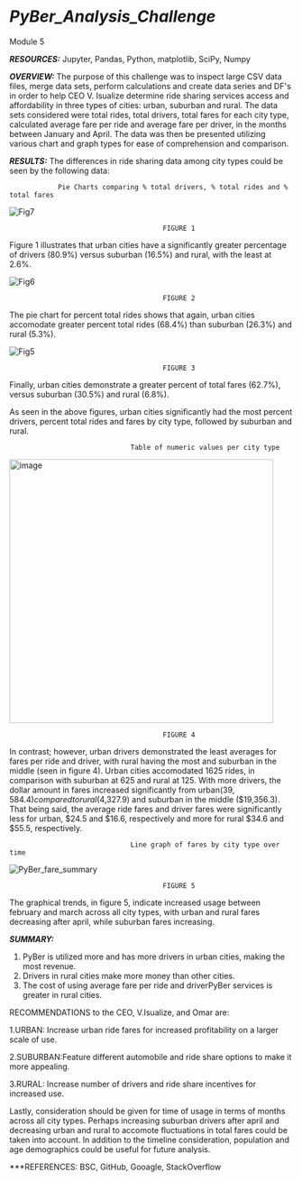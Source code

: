 # ***PyBer_Analysis_Challenge***
Module 5

***RESOURCES:***
Jupyter, Pandas, Python, matplotlib, SciPy, Numpy

***OVERVIEW:***
The purpose of this challenge was to inspect large CSV data files, merge data sets, perform calculations and create data series and DF's in order to help CEO V. Isualize determine ride sharing services access and affordability in three types of cities: urban, suburban and rural. The data sets considered were total rides, total drivers, total fares for each city type, calculated average fare per ride and average fare per driver, in the months between January and April. The data was then be presented utilizing various chart and graph types for ease of comprehension and comparison.

***RESULTS:***
The differences in ride sharing data among city types could be seen by the following data:

                Pie Charts comparing % total drivers, % total rides and % total fares

![Fig7](https://user-images.githubusercontent.com/90135381/144482421-13928bbd-3a16-4d88-8eef-568bd059d5a4.png)

                                          FIGURE 1
Figure 1 illustrates that urban cities have a significantly greater percentage of drivers (80.9%) versus suburban (16.5%) and rural, with the least at 2.6%.

![Fig6](https://user-images.githubusercontent.com/90135381/144482659-e0ef11e2-62ff-4df0-bbae-c6ea60317746.png)

                                          FIGURE 2

The pie chart for percent total rides shows that again, urban cities accomodate greater percent total rides (68.4%) than suburban (26.3%) and rural (5.3%).

![Fig5](https://user-images.githubusercontent.com/90135381/144482489-7aab1ab7-7ac2-47cb-9815-2077612f87d0.png)

                                          FIGURE 3
Finally, urban cities demonstrate a greater percent of total fares (62.7%), versus suburban (30.5%) and rural (6.8%).                                        
               
As seen in the above figures, urban cities significantly had the most percent drivers, percent total rides and fares by city type, followed by suburban and rural. 
 
                                  Table of numeric values per city type
<img width="468" alt="image" src="https://user-images.githubusercontent.com/90135381/144486195-92386663-5704-4687-ba5d-6cfa83863e98.png">

                                          FIGURE 4
In contrast; however, urban drivers demonstrated the least averages for fares per ride and driver, with rural having the most and suburban in the middle (seen in figure 4).  Urban cities accomodated 1625 rides, in comparison with suburban at 625 and rural at 125. With more drivers, the dollar amount in fares increased significantly from urban($39,584.4) compared to rural ($4,327.9) and suburban in the middle ($19,356.3). That being said, the average ride fares and driver fares were significantly less for urban, $24.5 and $16.6, respectively and more for rural $34.6 and $55.5, respectively.

                                  Line graph of fares by city type over time
![PyBer_fare_summary](https://user-images.githubusercontent.com/90135381/144482116-3242a8c7-ebb1-4842-a407-d246cc4c80d2.png)

                                          FIGURE 5
The graphical trends, in figure 5,  indicate increased usage between february and march across all city types, with urban and rural fares decreasing after april, while suburban fares increasing.

***SUMMARY:***

1. PyBer is utilized more and has more drivers in urban cities, making the most revenue.
2. Drivers in rural cities make more money than other cities.
3. The cost of using average fare per ride and driverPyBer services is greater in rural cities.

RECOMMENDATIONS to the CEO, V.Isualize, and Omar are:

1.URBAN: Increase urban ride fares for increased profitability on a larger scale of use.

2.SUBURBAN:Feature different automobile and ride share options to make it more appealing.

3.RURAL: Increase number of drivers and ride share incentives for increased use.

Lastly, consideration should be given for time of usage in terms of months across all city types. Perhaps increasing suburban drivers after april and decreasing urban and rural to accomote fluctuations in total fares could be taken into account. In addition to the timeline consideration, population and age demographics could be useful for future analysis.

***REFERENCES: BSC, GitHub, Gooagle, StackOverflow
